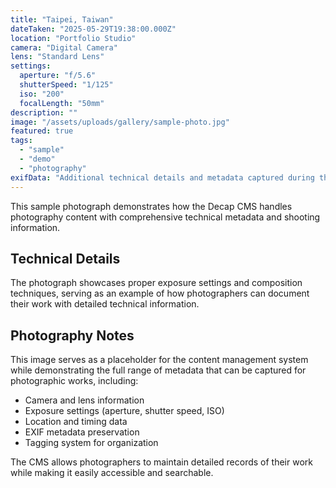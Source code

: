 ```yaml
---
title: "Taipei, Taiwan"
dateTaken: "2025-05-29T19:38:00.000Z"
location: "Portfolio Studio"
camera: "Digital Camera"
lens: "Standard Lens"
settings:
  aperture: "f/5.6"
  shutterSpeed: "1/125"
  iso: "200"
  focalLength: "50mm"
description: ""
image: "/assets/uploads/gallery/sample-photo.jpg"
featured: true
tags:
  - "sample"
  - "demo"
  - "photography"
exifData: "Additional technical details and metadata captured during the photo session."
---
```


This sample photograph demonstrates how the Decap CMS handles photography content with comprehensive technical metadata and shooting information.

## Technical Details

The photograph showcases proper exposure settings and composition techniques, serving as an example of how photographers can document their work with detailed technical information.

## Photography Notes

This image serves as a placeholder for the content management system while demonstrating the full range of metadata that can be captured for photographic works, including:

- Camera and lens information
- Exposure settings (aperture, shutter speed, ISO)
- Location and timing data
- EXIF metadata preservation
- Tagging system for organization

The CMS allows photographers to maintain detailed records of their work while making it easily accessible and searchable.